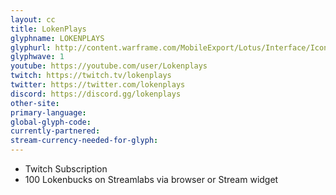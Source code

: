 ```yaml
---
layout: cc
title: LokenPlays
glyphname: LOKENPLAYS
glyphurl: http://content.warframe.com/MobileExport/Lotus/Interface/Icons/Player/ContentCreators/Lokenplays.png
glyphwave: 1
youtube: https://youtube.com/user/Lokenplays
twitch: https://twitch.tv/lokenplays
twitter: https://twitter.com/lokenplays
discord: https://discord.gg/lokenplays
other-site: 
primary-language: 
global-glyph-code: 
currently-partnered: 
stream-currency-needed-for-glyph: 
---
```

* Twitch Subscription
* 100 Lokenbucks on Streamlabs via browser or Stream widget

